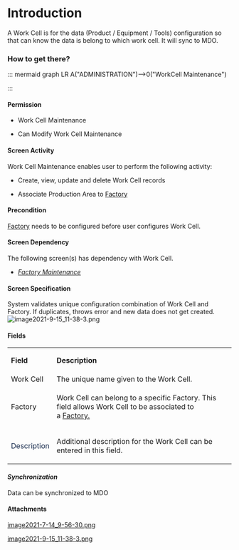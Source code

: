 # Introduction

A Work Cell is for the data (Product / Equipment / Tools) configuration so that can know the data is belong to which work cell. It will sync to MDO.


### How to get there?




::: mermaid
graph LR
A("ADMINISTRATION")-->0("WorkCell Maintenance")

:::


#### **Permission** 



- Work Cell Maintenance


- Can Modify Work Cell Maintenance



#### **Screen Activity** 


Work Cell Maintenance enables user to perform the following activity:

- Create, view, update and delete Work Cell records

- Associate Production Area to
[Factory](/iFactory-JGP-MES/iFactory-JGP-MES-Home.md)


#### **Precondition** 


[Factory](/iFactory-JGP-MES/iFactory-JGP-MES-Home.md)
needs to be configured before user configures Work Cell.


#### **Screen Dependency** 


The following screen(s) has dependency with Work Cell.

- *[Factory Maintenance](/iFactory-JGP-MES/iFactory-JGP-MES-Home.md)*



#### **Screen Specification** 


System validates unique
configuration combination of Work Cell and Factory. If duplicates, throws error and new data does not get created.
![image2021-9-15_11-38-3.png](/.attachments/99221695.png)




#### **Fields** 



<table class="wrapped confluenceTable"><colgroup><col /><col /></colgroup><tbody><tr><td class="highlight confluenceTd" style="text-align: left;"><p><strong>Field</strong></p></td><td class="highlight confluenceTd" style="text-align: left;"><p><strong>Description</strong></p></td></tr><tr><td style="text-align: left;" colspan="1" class="confluenceTd">Work Cell</td><td style="text-align: left;" colspan="1" class="confluenceTd">The unique name given to the Work Cell.</td></tr><tr><td style="text-align: left;" colspan="1" class="confluenceTd">Factory</td><td style="text-align: left;" colspan="1" class="confluenceTd"><p>Work Cell can belong to a specific Factory. This field allows Work Cell to be associated to a<span> </span><u><a href="http://usplnd0wiki01:8090/display/IJM/Factory" rel="nofollow" style="text-decoration: none;">Factory.</a></u></p></td></tr><tr><td style="text-align: left;" class="confluenceTd"><p><span style="color: rgb(23,43,77);">Description</span></p></td><td style="text-align: left;" class="confluenceTd"><p>Additional description for the Work Cell can be entered in this field.</p></td></tr></tbody></table>



#### ***Synchronization***  


Data can be synchronized to MDO


#### Attachments

[image2021-7-14_9-56-30.png](/.attachments/99221692.png)
[image2021-9-15_11-38-3.png](/.attachments/99221695.png)
